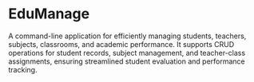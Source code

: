 # EduManage
A command-line application for efficiently managing students, teachers, subjects, classrooms, and academic performance. It supports CRUD operations for student records, subject management, and teacher-class assignments, ensuring streamlined student evaluation and performance tracking.
